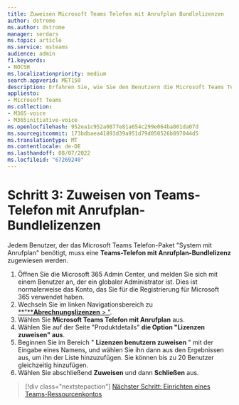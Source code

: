 ```yaml
---
title: Zuweisen Microsoft Teams Telefon mit Anrufplan Bundlelizenzen
author: dstrome
ms.author: dstrome
manager: serdars
ms.topic: article
ms.service: msteams
audience: admin
f1.keywords:
- NOCSH
ms.localizationpriority: medium
search.appverid: MET150
description: Erfahren Sie, wie Sie den Benutzern die Microsoft Teams Telefon mit Anrufplan Bundlelizenzen zuweisen.
appliesto:
- Microsoft Teams
ms.collection:
- M365-voice
- M365initiative-voice
ms.openlocfilehash: 952ea1c952a0877e81a654c299e064ba001da07d
ms.sourcegitcommit: 173bdbaea41893d39a951d79d050526b897044d5
ms.translationtype: MT
ms.contentlocale: de-DE
ms.lasthandoff: 08/07/2022
ms.locfileid: "67269240"
---
```

# <a name="step-3-assign-teams-phone-with-calling-plan-bundle-licenses"></a>Schritt 3: Zuweisen von Teams-Telefon mit Anrufplan-Bundlelizenzen

Jedem Benutzer, der das Microsoft Teams Telefon-Paket "System mit Anrufplan" benötigt, muss eine **Teams-Telefon mit Anrufplan-Bundlelizenz** zugewiesen werden.

1. Öffnen Sie die Microsoft 365 Admin Center, und melden Sie sich mit einem Benutzer an, der ein globaler Administrator ist. Dies ist normalerweise das Konto, das Sie für die Registrierung für Microsoft 365 verwendet haben.
1. Wechseln Sie im linken Navigationsbereich zu <a href="https://go.microsoft.com/fwlink/p/?linkid=842264" target="_blank">**"****Abrechnungslizenzen** > "</a>.
1. Wählen Sie **Microsoft Teams Telefon mit Anrufplan** aus.
1. Wählen Sie auf der Seite "Produktdetails" **die Option "Lizenzen zuweisen" aus**.
1. Beginnen Sie im Bereich " **Lizenzen benutzern zuweisen** " mit der Eingabe eines Namens, und wählen Sie ihn dann aus den Ergebnissen aus, um ihn der Liste hinzuzufügen. Sie können bis zu 20 Benutzer gleichzeitig hinzufügen.
1. Wählen Sie abschließend **Zuweisen** und dann **Schließen** aus.

> [!div class="nextstepaction"]
> [Nächster Schritt: Einrichten eines Teams-Ressourcenkontos](set-up-resource-account.md)
